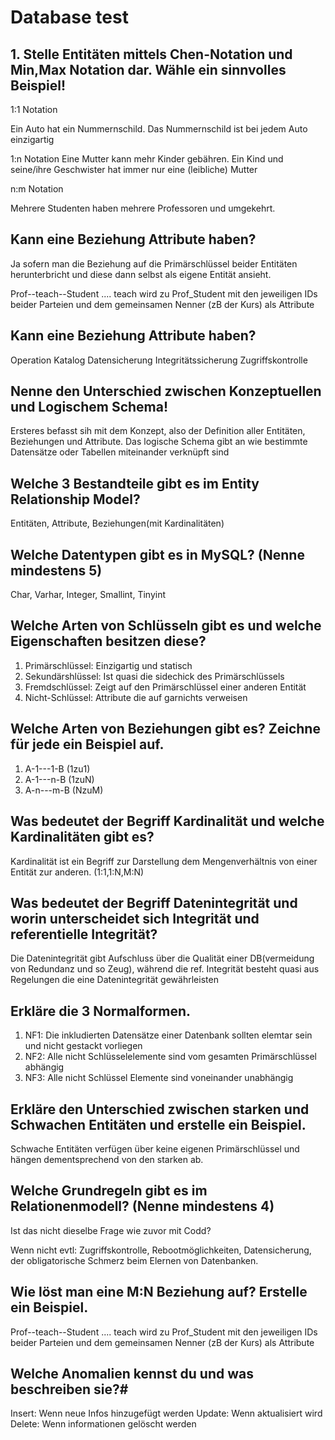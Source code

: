 # Database test

## 1. Stelle Entitäten mittels Chen-Notation und Min,Max Notation dar. Wähle ein sinnvolles Beispiel!

1:1 Notation

Ein Auto hat ein Nummernschild.
Das Nummernschild ist bei jedem Auto einzigartig

1:n Notation
Eine Mutter kann mehr Kinder gebähren.
Ein Kind und seine/ihre Geschwister hat immer nur eine (leibliche) Mutter

n:m Notation

Mehrere Studenten haben mehrere Professoren und umgekehrt.


## Kann eine Beziehung Attribute haben?
Ja sofern man die Beziehung auf die Primärschlüssel beider Entitäten herunterbricht und diese dann selbst als eigene Entität ansieht. 

Prof--teach--Student .... teach wird zu Prof_Student mit den jeweiligen IDs beider Parteien und dem gemeinsamen Nenner (zB der Kurs) als Attribute


## Kann eine Beziehung Attribute haben?

Operation
Katalog
Datensicherung
Integritätssicherung
Zugriffskontrolle

## Nenne den Unterschied zwischen Konzeptuellen und Logischem Schema!

Ersteres befasst sih mit dem Konzept, also der Definition aller Entitäten, Beziehungen und Attribute. Das logische Schema gibt an wie bestimmte Datensätze oder Tabellen miteinander verknüpft sind

## Welche 3 Bestandteile gibt es im Entity Relationship Model?

Entitäten, Attribute, Beziehungen(mit Kardinalitäten)


## Welche Datentypen gibt es in MySQL? (Nenne mindestens 5)

Char, Varhar, Integer, Smallint, Tinyint

## Welche Arten von Schlüsseln gibt es und welche Eigenschaften besitzen diese?

1. Primärschlüssel: Einzigartig und statisch
2. Sekundärshlüssel: Ist quasi die sidechick des Primärschlüssels 
3. Fremdschlüssel: Zeigt auf den Primärschlüssel einer anderen Entität
4. Nicht-Schlüssel: Attribute die auf garnichts verweisen

## Welche Arten von Beziehungen gibt es? Zeichne für jede ein Beispiel auf.

1. A-1---1-B (1zu1)
2. A-1---n-B (1zuN)
3. A-n---m-B (NzuM)

## Was bedeutet der Begriff Kardinalität und welche Kardinalitäten gibt es?

Kardinalität ist ein Begriff zur Darstellung dem Mengenverhältnis von einer Entität zur anderen. (1:1,1:N,M:N)

## Was bedeutet der Begriff Datenintegrität und worin unterscheidet sich Integrität und referentielle Integrität?

Die Datenintegrität gibt Aufschluss über die Qualität einer DB(vermeidung von Redundanz und so Zeug), während die ref. Integrität besteht quasi aus Regelungen die eine Datenintegrität gewährleisten

## Erkläre die 3 Normalformen.

1. NF1: Die inkludierten Datensätze einer Datenbank sollten elemtar sein und nicht gestackt vorliegen
2. NF2: Alle nicht Schlüsselelemente sind vom gesamten Primärschlüssel abhängig
3. NF3: Alle nicht Schlüssel Elemente sind voneinander unabhängig

## Erkläre den Unterschied zwischen starken und Schwachen Entitäten und erstelle ein Beispiel.

Schwache Entitäten verfügen über keine eigenen Primärschlüssel und hängen dementsprechend von den starken ab.

## Welche Grundregeln gibt es im Relationenmodell? (Nenne mindestens 4)

Ist das nicht dieselbe Frage wie zuvor mit Codd?

Wenn nicht evtl: Zugriffskontrolle, Rebootmöglichkeiten, Datensicherung, der obligatorische Schmerz beim Elernen von Datenbanken.

## Wie löst man eine M:N Beziehung auf? Erstelle ein Beispiel.

Prof--teach--Student .... teach wird zu Prof_Student mit den jeweiligen IDs beider Parteien und dem gemeinsamen Nenner (zB der Kurs) als Attribute

## Welche Anomalien kennst du und was beschreiben sie?#

Insert: Wenn neue Infos hinzugefügt werden
Update: Wenn aktualisiert wird
Delete: Wenn informationen gelöscht werden